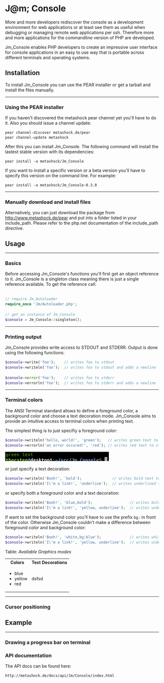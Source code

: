 # J@m; Console

More and more developers rediscover the console as a development environment for web applications or at least see them as useful when debugging or managing remote web applications per ssh. Therefore more and more applications for the commandline version of PHP are developed.

Jm_Console enables PHP developers to create an impressive user interface for console applications in an easy to use way that is portable across different terminals and operating systems.


## Installation

To install Jm_Console you can use the PEAR installer or get a tarball and install the files manually.

___
### Using the PEAR installer

If you haven't discovered the metashock pear channel yet you'll have to do it. Also you should issue a channel update:

    pear channel-discover metashock.de/pear
    pear channel-update metashock

After this you can install Jm_Console. The following command will install the lastest stable version with its dependencies:

    pear install -a metashock/Jm_Console

If you want to install a specific version or a beta version you'll have to specify this version on the command line. For example:

    pear install -a metashock/Jm_Console-0.3.0

___
### Manually download and install files

Alternatively, you can just download the package from http://www.metashock.de/pear and put into a folder listed in your include_path. Please refer to the php.net documentation of the include_path directive.


## Usage

___
### Basics

Before accessing Jm_Console's functions you'll first get an object reference to it. Jm_Console is a singleton class meaning there is just a single reference available. To get the reference call:

```php

// require Jm_Autoloader
require_once 'Jm/Autoloader.php';

// get an instance of Jm_Console
$console = Jm_Console::singleton();
```
___
### Printing output 

Jm_Console provides write access to STDOUT and STDERR. Output is done using the following functions:

```php
$console->write('foo');    // writes foo to stdout
$console->writeln('foo');  // writes foo to stdout and adds a newline

$console->error('foo');    // writes foo to stderr
$console->errorln('foo');  // writes foo to stderr and adds a newline
```

___
### Terminal colors

The ANSI Terminal standard allows to define a foreground color, a background color and choose a text decoration mode. Jm_Console aims to provide an intuitive access to terminal colors when printing text.

The simplest thing is to just specifiy a foreground color:

```php
$console->writeln('hello, world!', 'green');   // writes green text to stdout
$console->errorln('an error occured!', 'red'); // writes red text to stderr
```

![green text](green_text.png)


or just specify a text decoration:

```php
$console->writeln('Booh!', 'bold');              // writes bold text to stdout
$console->writeln('I\'m a link!', 'underline');  // writes underlined text to stdout
```

or specify both a foreground color and a text decoration:

```php
$console->writeln('Booh!', 'blue,bold');                 // writes bold blue text to stdout
$console->writeln('I\'m a link!', 'yellow, underline');  // writes underlined yellow text to stdout
```

If want to set the background color you'll have to use the prefix `bg:` in front of the color. Otherwise Jm_Console couldn't make a difference between foreground color and background color:

```php
$console->writeln('Booh!', 'white,bg:blue');             // writes white text on a blue background to stdout
$console->writeln('I\'m a link!', 'yellow, underline');  // writes underlined yellow text to stdout
```


Table: *Available Graphics modes*

<table>
  <tr>
    <th>Colors</th>
    <th>Text Decorations</th>
  </tr>
  <tr>
    <td><ul>
    <li>blue</li>
    <li>yellow</li>
    <li>red</li>
    </td>
    <td>dsfsd</td>
  </tr>
</table>


___
### Cursor positioning


## Example

___
### Drawing a progress bar on terminal


### API documentation

The API docs can be found here:

    http://metashock.de/docs/api/Jm/Console/index.html



